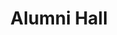 ---
layout: building
title: "Alumni Hall"
alternative_name: "Association Building"
built: 1904-07
addition:
    - 1914
    - 1943
architect: 
    - "Proudfoot & Bird"
    - "1914: Proudfoot Bird & Rawson"
contractor: "H.W. Schleuter"
razed: 
author:
rights: Public Domain
source: Iowa State University Library, University Archives
publication-date: 1980 
---